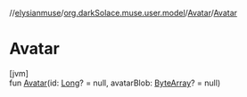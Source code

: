 //[elysianmuse](../../../index.md)/[org.darkSolace.muse.user.model](../index.md)/[Avatar](index.md)/[Avatar](-avatar.md)

# Avatar

[jvm]\
fun [Avatar](-avatar.md)(id: [Long](https://kotlinlang.org/api/latest/jvm/stdlib/kotlin/-long/index.html)? = null, avatarBlob: [ByteArray](https://kotlinlang.org/api/latest/jvm/stdlib/kotlin/-byte-array/index.html)? = null)
